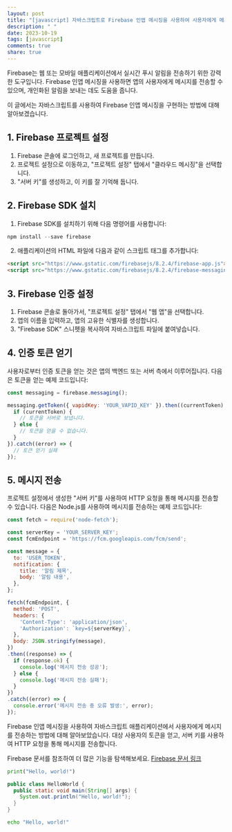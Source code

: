 ```yaml
---
layout: post
title: "[javascript] 자바스크립트로 Firebase 인앱 메시징을 사용하여 사용자에게 메시지 전송하기"
description: " "
date: 2023-10-19
tags: [javascript]
comments: true
share: true
---
```


Firebase는 웹 또는 모바일 애플리케이션에서 실시간 푸시 알림을 전송하기 위한 강력한 도구입니다. Firebase 인앱 메시징을 사용하면 앱의 사용자에게 메시지를 전송할 수 있으며, 개인화된 알림을 보내는 데도 도움을 줍니다.

이 글에서는 자바스크립트를 사용하여 Firebase 인앱 메시징을 구현하는 방법에 대해 알아보겠습니다.

## 1. Firebase 프로젝트 설정

1. Firebase 콘솔에 로그인하고, 새 프로젝트를 만듭니다.
2. 프로젝트 설정으로 이동하고, "프로젝트 설정" 탭에서 "클라우드 메시징"을 선택합니다.
3. "서버 키"를 생성하고, 이 키를 잘 기억해 둡니다.

## 2. Firebase SDK 설치

1. Firebase SDK를 설치하기 위해 다음 명령어를 사용합니다:

```javascript
npm install --save firebase
```

2. 애플리케이션의 HTML 파일에 다음과 같이 스크립트 태그를 추가합니다:

```html
<script src="https://www.gstatic.com/firebasejs/8.2.4/firebase-app.js"></script>
<script src="https://www.gstatic.com/firebasejs/8.2.4/firebase-messaging.js"></script>
```

## 3. Firebase 인증 설정

1. Firebase 콘솔로 돌아가서, "프로젝트 설정" 탭에서 "웹 앱"을 선택합니다.
2. 앱의 이름을 입력하고, 앱의 고유한 식별자를 생성합니다.
3. "Firebase SDK" 스니펫을 복사하여 자바스크립트 파일에 붙여넣습니다.

## 4. 인증 토큰 얻기

사용자로부터 인증 토큰을 얻는 것은 앱의 백엔드 또는 서버 측에서 이루어집니다. 다음은 토큰을 얻는 예제 코드입니다:

```javascript
const messaging = firebase.messaging();

messaging.getToken({ vapidKey: 'YOUR_VAPID_KEY' }).then((currentToken) => {
  if (currentToken) {
    // 토큰을 서버로 보냅니다.
  } else {
    // 토큰을 얻을 수 없습니다.
  }
}).catch((error) => {
  // 토큰 얻기 실패
});
```

## 5. 메시지 전송

프로젝트 설정에서 생성한 "서버 키"를 사용하여 HTTP 요청을 통해 메시지를 전송할 수 있습니다. 다음은 Node.js를 사용하여 메시지를 전송하는 예제 코드입니다:

```javascript
const fetch = require('node-fetch');

const serverKey = 'YOUR_SERVER_KEY';
const fcmEndpoint = 'https://fcm.googleapis.com/fcm/send';

const message = {
  to: 'USER_TOKEN',
  notification: {
    title: '알림 제목',
    body: '알림 내용',
  },
};

fetch(fcmEndpoint, {
  method: 'POST',
  headers: {
    'Content-Type': 'application/json',
    'Authorization': `key=${serverKey}`,
  },
  body: JSON.stringify(message),
})
.then((response) => {
  if (response.ok) {
    console.log('메시지 전송 성공');
  } else {
    console.log('메시지 전송 실패');
  }
})
.catch((error) => {
  console.error('메시지 전송 중 오류 발생:', error);
});
```

Firebase 인앱 메시징을 사용하여 자바스크립트 애플리케이션에서 사용자에게 메시지를 전송하는 방법에 대해 알아보았습니다. 대상 사용자의 토큰을 얻고, 서버 키를 사용하여 HTTP 요청을 통해 메시지를 전송합니다.

Firebase 문서를 참조하여 더 많은 기능을 탐색해보세요. [Firebase 문서 링크](https://firebase.google.com/docs/cloud-messaging)

```python
print("Hello, world!")
```

```java
public class HelloWorld {
  public static void main(String[] args) {
    System.out.println("Hello, world!");
  }
}
```

```bash
echo "Hello, world!"
```